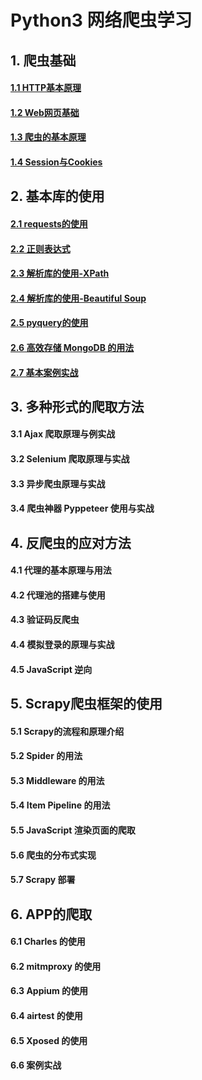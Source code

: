 # Python3 网络爬虫学习

## 1. 爬虫基础

#### [1.1 HTTP基本原理](https://github.com/weylin0714/WebSpider/blob/master/ch01/HTTP%E5%9F%BA%E6%9C%AC%E5%8E%9F%E7%90%86.md)

#### [1.2 Web网页基础](https://github.com/weylin0714/WebSpider/blob/master/ch01/Web%E7%BD%91%E9%A1%B5%E5%9F%BA%E7%A1%80.md)

#### [1.3 爬虫的基本原理](https://github.com/weylin0714/WebSpider/blob/master/ch01/%E7%88%AC%E8%99%AB%E7%9A%84%E5%9F%BA%E6%9C%AC%E5%8E%9F%E7%90%86.md)

#### [1.4 Session与Cookies](https://github.com/weylin0714/WebSpider/blob/master/ch01/Session%E4%B8%8ECookies.md)

## 2. 基本库的使用

#### [2.1 requests的使用](https://nbviewer.jupyter.org/github/weylin0714/WebSpider/blob/master/ch02/requests的使用.ipynb)

#### [2.2 正则表达式](https://github.com/weylin0714/WebSpider/blob/master/ch02/%E6%AD%A3%E5%88%99%E8%A1%A8%E8%BE%BE%E5%BC%8F.md)

#### [2.3 解析库的使用-XPath](https://nbviewer.jupyter.org/github/weylin0714/WebSpider/blob/master/ch02/%E8%A7%A3%E6%9E%90%E5%BA%93%E7%9A%84%E4%BD%BF%E7%94%A8-XPath.ipynb)

#### [2.4 解析库的使用-Beautiful Soup](https://nbviewer.jupyter.org/github/weylin0714/WebSpider/blob/master/ch02/%E8%A7%A3%E6%9E%90%E5%BA%93%E7%9A%84%E4%BD%BF%E7%94%A8-Beautiful%20Soup.ipynb)

#### [2.5 pyquery的使用](https://nbviewer.jupyter.org/github/weylin0714/WebSpider/blob/master/ch02/%E8%A7%A3%E6%9E%90%E5%BA%93%E7%9A%84%E4%BD%BF%E7%94%A8-pyquery.ipynb)

#### [2.6 高效存储 MongoDB 的用法](https://github.com/weylin0714/WebSpider/blob/master/ch02/%E9%AB%98%E6%95%88%E5%AD%98%E5%82%A8%20MongoDB%20%E7%9A%84%E7%94%A8%E6%B3%95.md)

#### [2.7 基本案例实战](https://github.com/weylin0714/WebSpider/blob/master/ch02/%E5%9F%BA%E6%9C%AC%E6%A1%88%E4%BE%8B%E5%AE%9E%E6%88%98.md)

## 3. 多种形式的爬取方法

#### 3.1 Ajax 爬取原理与例实战

#### 3.2 Selenium 爬取原理与实战

#### 3.3 异步爬虫原理与实战

#### 3.4 爬虫神器 Pyppeteer 使用与实战

## 4. 反爬虫的应对方法

#### 4.1 代理的基本原理与用法

#### 4.2 代理池的搭建与使用

#### 4.3 验证码反爬虫

#### 4.4 模拟登录的原理与实战

#### 4.5 JavaScript 逆向

## 5. Scrapy爬虫框架的使用

#### 5.1 Scrapy的流程和原理介绍

#### 5.2 Spider 的用法

#### 5.3 Middleware 的用法

#### 5.4 Item Pipeline 的用法

#### 5.5 JavaScript 渲染页面的爬取

#### 5.6 爬虫的分布式实现

#### 5.7 Scrapy 部署

## 6. APP的爬取

#### 6.1 Charles 的使用

#### 6.2 mitmproxy 的使用

#### 6.3 Appium 的使用

#### 6.4 airtest 的使用

#### 6.5 Xposed 的使用

#### 6.6 案例实战